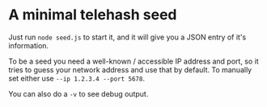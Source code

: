 A minimal telehash seed
=======================

Just run `node seed.js` to start it, and it will give you a JSON entry of it's information.  

To be a seed you need a well-known / accessible IP address and port, so it tries to guess your network address and use that by default.  To manually set either use `--ip 1.2.3.4 --port 5678`.

You can also do a `-v` to see debug output.
